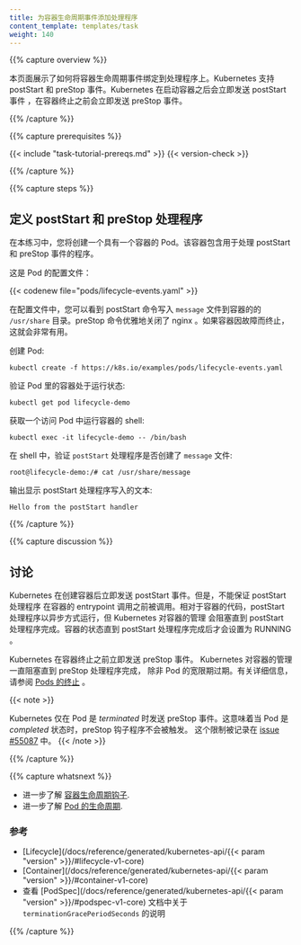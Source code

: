 ```yaml
---
title: 为容器生命周期事件添加处理程序
content_template: templates/task
weight: 140
---
```

<!--
{{% capture overview %}}

This page shows how to attach handlers to Container lifecycle events. Kubernetes supports
the postStart and preStop events. Kubernetes sends the postStart event immediately
after a Container is started, and it sends the preStop event immediately before the
Container is terminated.

{{% /capture %}}
-->

{{% capture overview %}}

本页面展示了如何将容器生命周期事件绑定到处理程序上。Kubernetes 支持 postStart 和 preStop 事件。Kubernetes 在启动容器之后会立即发送 postStart 事件
，在容器终止之前会立即发送 preStop 事件。

{{% /capture %}}

{{% capture prerequisites %}}

{{< include "task-tutorial-prereqs.md" >}} {{< version-check >}}

{{% /capture %}}

{{% capture steps %}}

<!--
## Define postStart and preStop handlers

In this exercise, you create a Pod that has one Container. The Container has handlers
for the postStart and preStop events.

Here is the configuration file for the Pod:
-->

## 定义 postStart 和 preStop 处理程序

在本练习中，您将创建一个具有一个容器的 Pod。该容器包含用于处理 postStart 和 preStop 事件的程序。

这是 Pod 的配置文件：

{{< codenew file="pods/lifecycle-events.yaml" >}}

<!--
In the configuration file, you can see that the postStart command writes a `message`
file to the Container's `/usr/share` directory. The preStop command shuts down
nginx gracefully. This is helpful if the Container is being terminated because of a failure.
-->
在配置文件中，您可以看到 postStart 命令写入 `message` 文件到容器的的 `/usr/share` 目录。preStop 命令优雅地关闭了 nginx 。如果容器因故障而终止，这就会非常有用。

<!--
Create the Pod:

    kubectl create -f https://k8s.io/examples/pods/lifecycle-events.yaml
-->
创建 Pod:

    kubectl create -f https://k8s.io/examples/pods/lifecycle-events.yaml

<!--
Verify that the Container in the Pod is running:

    kubectl get pod lifecycle-demo
-->
验证 Pod 里的容器处于运行状态:

    kubectl get pod lifecycle-demo

<!--
Get a shell into the Container running in your Pod:

    kubectl exec -it lifecycle-demo -- /bin/bash
-->

获取一个访问 Pod 中运行容器的 shell:

    kubectl exec -it lifecycle-demo -- /bin/bash

<!--
In your shell, verify that the `postStart` handler created the `message` file:

    root@lifecycle-demo:/# cat /usr/share/message
-->
在 shell 中，验证 `postStart` 处理程序是否创建了 `message` 文件:

    root@lifecycle-demo:/# cat /usr/share/message
<!---
The output shows the text written by the postStart handler:

    Hello from the postStart handler
-->
输出显示 postStart 处理程序写入的文本:

    Hello from the postStart handler

{{% /capture %}}

{{% capture discussion %}}

<!--
## Discussion

Kubernetes sends the postStart event immediately after the Container is created.
There is no guarantee, however, that the postStart handler is called before
the Container's entrypoint is called. The postStart handler runs asynchronously
relative to the Container's code, but Kubernetes' management of the container
blocks until the postStart handler completes. The Container's status is not
set to RUNNING until the postStart handler completes.
-->

## 讨论

Kubernetes 在创建容器后立即发送 postStart 事件。但是，不能保证 postStart 处理程序
在容器的 entrypoint 调用之前被调用。相对于容器的代码，postStart 处理程序以异步方式运行，但 Kubernetes 对容器的管理
会阻塞直到 postStart 处理程序完成。容器的状态直到 postStart 处理程序完成后才会设置为 RUNNING 。

<!--
Kubernetes sends the preStop event immediately before the Container is terminated.
Kubernetes' management of the Container blocks until the preStop handler completes,
unless the Pod's grace period expires. For more details, see
[Termination of Pods](/docs/user-guide/pods/#termination-of-pods).
-->
Kubernetes 在容器终止之前立即发送 preStop 事件。
Kubernetes 对容器的管理一直阻塞直到 preStop 处理程序完成， 除非 Pod 的宽限期过期。有关详细信息，请参阅
[Pods 的终止](/docs/user-guide/pods/#termination-of-pods) 。

{{< note >}}
<!--
Kubernetes only sends the preStop event when a Pod is *terminated*.
This means that the preStop hook is not invoked when the Pod is *completed*. 
This limitation is tracked in [issue #55087](https://github.com/kubernetes/kubernetes/issues/55807).
-->
Kubernetes 仅在 Pod 是 *terminated* 时发送 preStop 事件。这意味着当 Pod 是 *completed* 状态时，preStop 钩子程序不会被触发。
这个限制被记录在 [issue #55087](https://github.com/kubernetes/kubernetes/issues/55807) 中。
{{< /note >}}

{{% /capture %}}


{{% capture whatsnext %}}

<!--
* Learn more about [Container lifecycle hooks](/docs/concepts/containers/container-lifecycle-hooks/).
* Learn more about the [lifecycle of a Pod](/docs/concepts/workloads/pods/pod-lifecycle/).
-->

* 进一步了解 [容器生命周期钩子](/docs/concepts/containers/container-lifecycle-hooks/).
* 进一步了解 [Pod 的生命周期](/zh/docs/concepts/workloads/pods/pod-lifecycle/).

<!--
### Reference

* [Lifecycle](/docs/reference/generated/kubernetes-api/{{< param "version" >}}/#lifecycle-v1-core)
* [Container](/docs/reference/generated/kubernetes-api/{{< param "version" >}}/#container-v1-core)
* See `terminationGracePeriodSeconds` in [PodSpec](/docs/reference/generated/kubernetes-api/{{< param "version" >}}/#podspec-v1-core)
-->

### 参考

* [Lifecycle](/docs/reference/generated/kubernetes-api/{{< param "version" >}}/#lifecycle-v1-core)
* [Container](/docs/reference/generated/kubernetes-api/{{< param "version" >}}/#container-v1-core)
* 查看 [PodSpec](/docs/reference/generated/kubernetes-api/{{< param "version" >}}/#podspec-v1-core) 文档中关于 `terminationGracePeriodSeconds` 的说明

{{% /capture %}}
